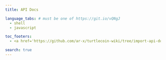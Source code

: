 ```yaml
---
title: API Docs

language_tabs: # must be one of https://git.io/vQNgJ
  - shell
  - javascript

toc_footers:
  - <a href='https://github.com/ar-x/turtlecoin-wiki/tree/import-api-docs/api' target='_blank'>Edit on GitHub</a>

search: true
---
```

